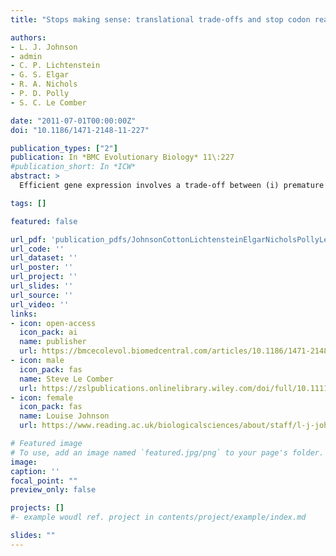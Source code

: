 ```yaml
---
title: "Stops making sense: translational trade-offs and stop codon reassignment"

authors:
- L. J. Johnson
- admin
- C. P. Lichtenstein
- G. S. Elgar
- R. A. Nichols
- P. D. Polly
- S. C. Le Comber

date: "2011-07-01T00:00:00Z"
doi: "10.1186/1471-2148-11-227"

publication_types: ["2"]
publication: In *BMC Evolutionary Biology* 11\:227
#publication_short: In *ICW*
abstract: >
  Efficient gene expression involves a trade-off between (i) premature termination of protein synthesis; and (ii) readthrough, where the ribosome fails to dissociate at the terminal stop. Sense codons that are similar in sequence to stop codons are more susceptible to nonsense mutation, and are also likely to be more susceptible to transcriptional or translational errors causing premature termination. We therefore expect this trade-off to be influenced by the number of stop codons in the genetic code. Although genetic codes are highly constrained, stop codon number appears to be their most volatile feature. In the human genome, codons readily mutable to stops are underrepresented in coding sequences. We construct a simple mathematical model based on the relative likelihoods of premature termination and readthrough. When readthrough occurs, the resultant protein has a tail of amino acid residues incorrectly added to the C-terminus. Our results depend strongly on the number of stop codons in the genetic code. When the code has more stop codons, premature termination is relatively more likely, particularly for longer genes. When the code has fewer stop codons, the length of the tail added by readthrough will, on average, be longer, and thus more deleterious. Comparative analysis of taxa with a range of stop codon numbers suggests that genomes whose code includes more stop codons have shorter coding sequences. We suggest that the differing trade-offs presented by alternative genetic codes may result in differences in genome structure. More speculatively, multiple stop codons may mitigate readthrough, counteracting the disadvantage of a higher rate of nonsense mutation. This could help explain the puzzling overrepresentation of stop codons in the canonical genetic code and most variants.

tags: []

featured: false

url_pdf: 'publication_pdfs/JohnsonCottonLichtensteinElgarNicholsPollyLeComber_2011_StopsMakingSenseTranslationalTradeOffsAndStopCodonReassignment_BMCEvolutionaryBiology.pdf'
url_code: ''
url_dataset: ''
url_poster: ''
url_project: ''
url_slides: ''
url_source: ''
url_video: ''
links:
- icon: open-access
  icon_pack: ai
  name: publisher
  url: https://bmcecolevol.biomedcentral.com/articles/10.1186/1471-2148-11-227
- icon: male
  icon_pack: fas
  name: Steve Le Comber 
  url: https://zslpublications.onlinelibrary.wiley.com/doi/full/10.1111/jzo.12758
- icon: female
  icon_pack: fas
  name: Louise Johnson
  url: https://www.reading.ac.uk/biologicalsciences/about/staff/l-j-johnson.aspx

# Featured image
# To use, add an image named `featured.jpg/png` to your page's folder.
image:
caption: ''
focal_point: ""
preview_only: false

projects: []
#- example woudl ref. project in contents/project/example/index.md

slides: ""
---
```

